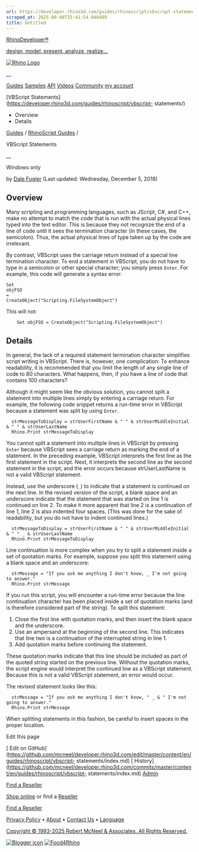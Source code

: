 ```yaml
---
url: https://developer.rhino3d.com/guides/rhinoscript/vbscript-statements/
scraped_at: 2025-09-08T15:41:54.046489
title: Untitled
---
```


[RhinoDeveloper®](/)

[design, model, present, analyze, realize...](/)

[![Rhino Logo](https://developer.rhino3d.com/images/rhinodevlogo.png)](/)

__

[Guides](https://developer.rhino3d.com/guides)
[Samples](https://developer.rhino3d.com/samples)
[API](https://developer.rhino3d.com/api)
[Videos](https://developer.rhino3d.com/videos)
[Community](https://discourse.mcneel.com/c/rhino-developer) [my account
](https://www.rhino3d.com/my-account/ "Manage your account, licenses, and
teams")

[VBScript
Statements](https://developer.rhino3d.com/guides/rhinoscript/vbscript-
statements/)

  * Overview
  * Details

[Guides](https://developer.rhino3d.com/en/guides/) / [RhinoScript
Guides](https://developer.rhino3d.com/en/guides/rhinoscript/) /

VBScript Statements

__

Windows only

by [Dale Fugier](https://discourse.mcneel.com/u/dale/) (Last updated:
Wednesday, December 5, 2018)

## Overview

Many scripting and programming languages, such as JScript, C#, and C++, make
no attempt to match the code that is run with the actual physical lines typed
into the text editor. This is because they not recognize the end of a line of
code until it sees the termination character (in these cases, the semicolon).
Thus, the actual physical lines of type taken up by the code are irrelevant.

By contrast, VBScript uses the carriage return instead of a special line
termination character. To end a statement in VBScript, you do not have to type
in a semicolon or other special character; you simply press `Enter`. For
example, this code will generate a syntax error:

    
    
    Set
    objFSO
    =
    CreateObject("Scripting.FileSystemObject")
    

This will not:

    
    
    	Set objFSO = CreateObject("Scripting.FileSystemObject")
    

## Details

In general, the lack of a required statement termination character simplifies
script writing in VBScript. There is, however, one complication: To enhance
readability, it is recommended that you limit the length of any single line of
code to 80 characters. What happens, then, if you have a line of code that
contains 100 characters?

Although it might seem like the obvious solution, you cannot split a statement
into multiple lines simply by entering a carriage return. For example, the
following code snippet returns a run-time error in VBScript because a
statement was split by using `Enter`.

    
    
      strMessageToDisplay = strUserFirstName & " " & strUserMiddleInitial & " " & strUserLastName
      Rhino.Print strMessageToDisplay
    

You cannot split a statement into multiple lines in VBScript by pressing
`Enter` because VBScript sees a carriage return as marking the end of a
statement. In the preceding example, VBScript interprets the first line as the
first statement in the script. Next, it interprets the second line as the
second statement in the script, and the error occurs because strUserLastName
is not a valid VBScript statement.

Instead, use the underscore (`_`) to indicate that a statement is continued on
the next line. In the revised version of the script, a blank space and an
underscore indicate that the statement that was started on line 1 is continued
on line 2. To make it more apparent that line 2 is a continuation of line 1,
line 2 is also indented four spaces. (This was done for the sake of
readability, but you do not have to indent continued lines.)

    
    
      strMessageToDisplay = strUserFirstName & " " & strUserMiddleInitial & " " _ & strUserLastName
      Rhino.Print strMessageToDisplay
    

Line continuation is more complex when you try to split a statement inside a
set of quotation marks. For example, suppose you split this statement using a
blank space and an underscore:

    
    
      strMessage = "If you ask me anything I don't know, _ I'm not going to answer."
      Rhino.Print strMessage
    

If you run this script, you will encounter a run-time error because the line
continuation character has been placed inside a set of quotation marks (and is
therefore considered part of the string). To split this statement:

  1. Close the first line with quotation marks, and then insert the blank space and the underscore.
  2. Use an ampersand at the beginning of the second line. This indicates that line two is a continuation of the interrupted string in line 1.
  3. Add quotation marks before continuing the statement.

These quotation marks indicate that this line should be included as part of
the quoted string started on the previous line. Without the quotation marks,
the script engine would interpret the continued line as a VBScript statement.
Because this is not a valid VBScript statement, an error would occur.

The revised statement looks like this:

    
    
      strMessage = "If you ask me anything I don't know, " _ & " I'm not going to answer."
      Rhino.Print strMessage
    

When splitting statements in this fashion, be careful to insert spaces in the
proper location.

Edit this page

[ Edit on
GitHub](https://github.com/mcneel/developer.rhino3d.com/edit/master/content/en/guides/rhinoscript/vbscript-
statements/index.md) [
History](https://github.com/mcneel/developer.rhino3d.com/commits/master/content/en/guides/rhinoscript/vbscript-
statements/index.md) [ Admin](https://developer.rhino3d.com/admin)

[Find a Reseller](https://www.rhino3d.com/sales)

[Shop online](https://www.rhino3d.com/store) or find a
[Reseller](https://www.rhino3d.com/sales)

[Find a Reseller](https://www.rhino3d.com/sales)

[Privacy Policy](https://www.rhino3d.com/privacy) •
[About](https://www.rhino3d.com/mcneel/about) • [Contact
Us](https://www.rhino3d.com/mcneel/contact) • [
Language](https://www.rhino3d.com/language "Change to a different region or
language")

[Copyright © 1993-2025 Robert McNeel & Associates. All Rights
Reserved.](https://www.rhino3d.com/mcneel/about)

[](https://www.facebook.com/McNeelRhinoceros/)
[](https://twitter.com/bobmcneel) [](https://www.linkedin.com/groups/75313/)
[](https://www.youtube.com/user/RhinoGuide/videos) [](https://vimeo.com/rhino)
[![Blogger
icon](https://developer.rhino3d.com/images/blogger.svg)](http://blog.rhino3d.com/)
[![Food4Rhino](https://developer.rhino3d.com/images/f4r_icon_01.svg)](https://www.food4rhino.com)

